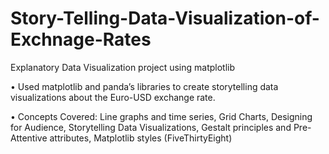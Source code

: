 # Story-Telling-Data-Visualization-of-Exchnage-Rates
Explanatory Data Visualization project using matplotlib 

•	Used matplotlib and panda’s libraries to create storytelling data visualizations about the Euro-USD exchange rate. 

•	Concepts Covered: Line graphs and time series, Grid Charts, Designing for Audience, Storytelling Data Visualizations, Gestalt principles and Pre-Attentive attributes, Matplotlib styles (FiveThirtyEight)

